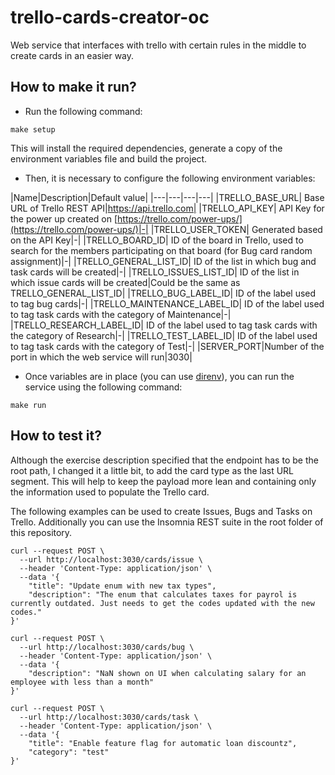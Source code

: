 # trello-cards-creator-oc
Web service that interfaces with trello with certain rules in the middle to create cards in an easier way.

## How to make it run?

- Run the following command:  
```  
make setup  
```  
This will install the required dependencies, generate a copy of the environment variables file and build the project.

- Then, it is necessary to configure the following environment variables:

|Name|Description|Default value|
|---|---|---|---|
|TRELLO_BASE_URL| Base URL of Trello REST API|https://api.trello.com|
|TRELLO_API_KEY| API Key for the power up created on [https://trello.com/power-ups/](https://trello.com/power-ups/)|-|
|TRELLO_USER_TOKEN| Generated based on the API Key|-|
|TRELLO_BOARD_ID| ID of the board in Trello, used to search for the members participating on that board (for Bug card random assignment)|-|
|TRELLO_GENERAL_LIST_ID| ID of the list in which bug and task cards will be created|-|
|TRELLO_ISSUES_LIST_ID| ID of the list in which issue cards will be created|Could be the same as TRELLO_GENERAL_LIST_ID|
|TRELLO_BUG_LABEL_ID| ID of the label used to tag bug cards|-|
|TRELLO_MAINTENANCE_LABEL_ID| ID of the label used to tag task cards with the category of Maintenance|-|
|TRELLO_RESEARCH_LABEL_ID| ID of the label used to tag task cards with the category of Research|-|
|TRELLO_TEST_LABEL_ID| ID of the label used to tag task cards with the category of Test|-|
|SERVER_PORT|Number of the port in which the web service will run|3030|

- Once variables are in place (you can use [direnv](https://direnv.net/)), you can run the service using the following command:
```
make run
```

## How to test it?

Although the exercise description specified that the endpoint has to be the root path, I changed it a little bit, to add the card type as the last URL segment. This will  help to keep the payload more lean and containing only the information used to populate the Trello card.

The following examples can be used to create Issues, Bugs and Tasks on Trello. Additionally you can use the Insomnia REST suite in the root folder of this repository.

```
curl --request POST \
  --url http://localhost:3030/cards/issue \
  --header 'Content-Type: application/json' \
  --data '{
	"title": "Update enum with new tax types",
	"description": "The enum that calculates taxes for payrol is currently outdated. Just needs to get the codes updated with the new codes."
}'
```

```
curl --request POST \
  --url http://localhost:3030/cards/bug \
  --header 'Content-Type: application/json' \
  --data '{
	"description": "NaN shown on UI when calculating salary for an employee with less than a month"
}'
```

```
curl --request POST \
  --url http://localhost:3030/cards/task \
  --header 'Content-Type: application/json' \
  --data '{
	"title": "Enable feature flag for automatic loan discountz",
	"category": "test"
}'
```
